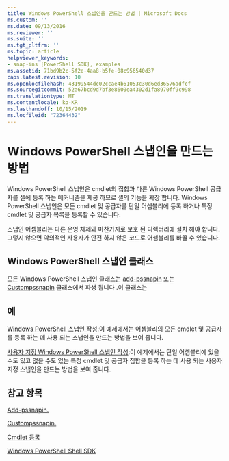 ```yaml
---
title: Windows PowerShell 스냅인을 만드는 방법 | Microsoft Docs
ms.custom: ''
ms.date: 09/13/2016
ms.reviewer: ''
ms.suite: ''
ms.tgt_pltfrm: ''
ms.topic: article
helpviewer_keywords:
- snap-ins [PowerShell SDK], examples
ms.assetid: 71bd9b2c-5f2e-4aa8-b5fe-08c956540d37
caps.latest.revision: 10
ms.openlocfilehash: 43199544dc02ccae4b61053c30d6ed36576adfcf
ms.sourcegitcommit: 52a67bcd9d7bf3e8600ea4302d1fa8970ff9c998
ms.translationtype: MT
ms.contentlocale: ko-KR
ms.lasthandoff: 10/15/2019
ms.locfileid: "72364432"
---
```

# <a name="how-to-create-a-windows-powershell-snap-in"></a>Windows PowerShell 스냅인을 만드는 방법

Windows PowerShell 스냅인은 cmdlet의 집합과 다른 Windows PowerShell 공급자를 셸에 등록 하는 메커니즘을 제공 하므로 셸의 기능을 확장 합니다. Windows PowerShell 스냅인은 모든 cmdlet 및 공급자를 단일 어셈블리에 등록 하거나 특정 cmdlet 및 공급자 목록을 등록할 수 있습니다.

스냅인 어셈블리는 다른 운영 체제와 마찬가지로 보호 된 디렉터리에 설치 해야 합니다. 그렇지 않으면 악의적인 사용자가 안전 하지 않은 코드로 어셈블리를 바꿀 수 있습니다.

## <a name="windows-powershell-snap-in-classes"></a>Windows PowerShell 스냅인 클래스

모든 Windows PowerShell 스냅인 클래스는 [add-pssnapin](/dotnet/api/System.Management.Automation.PSSnapIn) 또는 [Custompssnapin](/dotnet/api/System.Management.Automation.CustomPSSnapIn) 클래스에서 파생 됩니다 .이 클래스는

## <a name="examples"></a>예

[Windows PowerShell 스냅인 작성](./writing-a-windows-powershell-snap-in.md):이 예제에서는 어셈블리의 모든 cmdlet 및 공급자를 등록 하는 데 사용 되는 스냅인을 만드는 방법을 보여 줍니다.

[사용자 지정 Windows PowerShell 스냅인 작성](./writing-a-custom-windows-powershell-snap-in.md):이 예제에서는 단일 어셈블리에 있을 수도 있고 없을 수도 있는 특정 cmdlet 및 공급자 집합을 등록 하는 데 사용 되는 사용자 지정 스냅인을 만드는 방법을 보여 줍니다.

## <a name="see-also"></a>참고 항목

[Add-pssnapin.](/dotnet/api/System.Management.Automation.PSSnapIn)

[Custompssnapin.](/dotnet/api/System.Management.Automation.CustomPSSnapIn)

[Cmdlet 등록](./registering-cmdlets.md)

[Windows PowerShell Shell SDK](../windows-powershell-reference.md)

